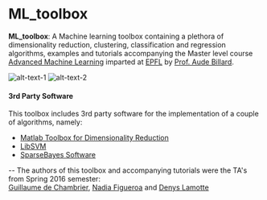 # ML_toolbox

**ML_toolbox**: A Machine learning toolbox containing a plethora of dimensionality reduction, clustering, classification and regression algorithms, examples and tutorials accompanying the Master level course [Advanced Machine Learning](http://lasa.epfl.ch/teaching/lectures/ML_MSc_Advanced/index.php) imparted at [EPFL](https://www.epfl.ch/) by [Prof. Aude Billard](http://lasa.epfl.ch/).

![alt-text-1](https://github.com/epfl-lasa/ML_toolbox/blob/master/img/csvm_optimal_visual.png "title-1") ![alt-text-2](https://github.com/epfl-lasa/ML_toolbox/blob/master/img/ada_50_iterations_alpha.png "title-2")


#### 3rd Party Software
This toolbox includes 3rd party software for the implementation of a couple of algorithms, namely:
- [Matlab Toolbox for Dimensionality Reduction](https://lvdmaaten.github.io/drtoolbox/)
- [LibSVM](https://www.csie.ntu.edu.tw/~cjlin/libsvm/)
- [SparseBayes Software](http://www.miketipping.com/downloads.htm)

--
The authors of this toolbox and accompanying tutorials were the TA's from Spring 2016 semester:  
[Guillaume de Chambrier](http://lasa.epfl.ch/people/member.php?SCIPER=213946), [Nadia Figueroa](http://lasa.epfl.ch/people/member.php?SCIPER=238387) and [Denys Lamotte](http://lasa.epfl.ch/people/member.php?SCIPER=231543)

